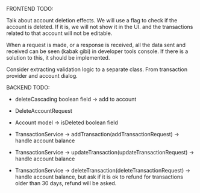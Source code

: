 FRONTEND TODO:

Talk about account deletion effects. We will use a flag to check if the account is deleted. If it is, we will not show it in the UI. and the transactions related to that account will not be editable.

When a request is made, or a response is received, all the data sent and received can be seen (kabak gibi) in developer tools console. If there is a solution to this, it should be implemented.

Consider extracting validation logic to a separate class. From transaction provider and account dialog.

BACKEND TODO:

- deleteCascading boolean field -> add to account
- DeleteAccountRequest

- Account model -> isDeleted boolean field

- TransactionService -> addTransaction(addTransactionRequest) -> handle account balance

- TransactionService -> updateTransaction(updateTransactionRequest) -> handle account balance

- TransactionService -> deleteTransaction(deleteTransactionRequest) -> handle account balance, but ask if it is ok to refund for transactions older than 30 days, refund will be asked.
